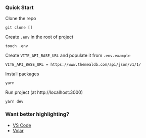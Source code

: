 ### Quick Start

Clone the repo

```
git clone []
```

Create `.env` in the root of project

```
touch .env
```

Create `VITE_API_BASE_URL` and populate it from `.env.example`

```
VITE_API_BASE_URL = https://www.themealdb.com/api/json/v1/1/
```

Install packages

```
yarn
```

Run project (at http://localhost:3000)

```
yarn dev
```

### Want better highlighting?

- [VS Code](https://code.visualstudio.com/)
- [Volar](https://marketplace.visualstudio.com/items?itemName=Vue.volar)
